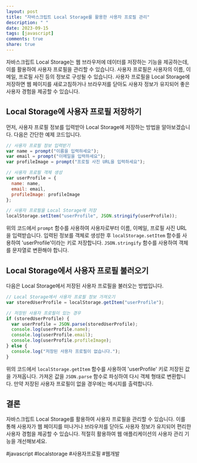 ```yaml
---
layout: post
title: "자바스크립트 Local Storage를 활용한 사용자 프로필 관리"
description: " "
date: 2023-09-15
tags: [javascript]
comments: true
share: true
---
```


자바스크립트 Local Storage는 웹 브라우저에 데이터를 저장하는 기능을 제공하는데, 이를 활용하여 사용자 프로필을 관리할 수 있습니다. 사용자 프로필은 사용자의 이름, 이메일, 프로필 사진 등의 정보로 구성될 수 있습니다. 사용자 프로필을 Local Storage에 저장하면 웹 페이지를 새로고침하거나 브라우저를 닫아도 사용자 정보가 유지되어 좋은 사용자 경험을 제공할 수 있습니다.

## Local Storage에 사용자 프로필 저장하기

먼저, 사용자 프로필 정보를 입력받아 Local Storage에 저장하는 방법을 알아보겠습니다. 다음은 간단한 예제 코드입니다.

```javascript
// 사용자 프로필 정보 입력받기
var name = prompt("이름을 입력하세요");
var email = prompt("이메일을 입력하세요");
var profileImage = prompt("프로필 사진 URL을 입력하세요");

// 사용자 프로필 객체 생성
var userProfile = {
  name: name,
  email: email,
  profileImage: profileImage
};

// 사용자 프로필을 Local Storage에 저장
localStorage.setItem("userProfile", JSON.stringify(userProfile));
```

위의 코드에서 `prompt` 함수를 사용하여 사용자로부터 이름, 이메일, 프로필 사진 URL을 입력받습니다. 입력된 정보를 객체로 생성한 후 `localStorage.setItem` 함수를 사용하여 'userProfile'이라는 키로 저장합니다. `JSON.stringify` 함수를 사용하여 객체를 문자열로 변환해야 합니다.

## Local Storage에서 사용자 프로필 불러오기

다음은 Local Storage에서 저장된 사용자 프로필을 불러오는 방법입니다.

```javascript
// Local Storage에서 사용자 프로필 정보 가져오기
var storedUserProfile = localStorage.getItem("userProfile");

// 저장된 사용자 프로필이 있는 경우
if (storedUserProfile) {
  var userProfile = JSON.parse(storedUserProfile);
  console.log(userProfile.name);
  console.log(userProfile.email);
  console.log(userProfile.profileImage);
} else {
  console.log("저장된 사용자 프로필이 없습니다.");
}
```

위의 코드에서 `localStorage.getItem` 함수를 사용하여 'userProfile' 키로 저장된 값을 가져옵니다. 가져온 값을 `JSON.parse` 함수로 파싱하여 다시 객체 형태로 변환합니다. 만약 저장된 사용자 프로필이 없을 경우에는 메시지를 출력합니다.

## 결론

자바스크립트 Local Storage를 활용하여 사용자 프로필을 관리할 수 있습니다. 이를 통해 사용자가 웹 페이지를 떠나거나 브라우저를 닫아도 사용자 정보가 유지되어 편리한 사용자 경험을 제공할 수 있습니다. 적절히 활용하여 웹 애플리케이션의 사용자 관리 기능을 개선해보세요.

#javascript #localstorage #사용자프로필 #웹개발